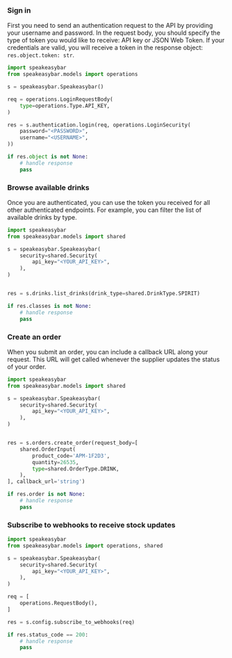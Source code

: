 <!-- Start SDK Example Usage [usage] -->
### Sign in

First you need to send an authentication request to the API by providing your username and password.
In the request body, you should specify the type of token you would like to receive: API key or JSON Web Token.
If your credentials are valid, you will receive a token in the response object: `res.object.token: str`.

```python
import speakeasybar
from speakeasybar.models import operations

s = speakeasybar.Speakeasybar()

req = operations.LoginRequestBody(
    type=operations.Type.API_KEY,
)

res = s.authentication.login(req, operations.LoginSecurity(
    password="<PASSWORD>",
    username="<USERNAME>",
))

if res.object is not None:
    # handle response
    pass
```

### Browse available drinks

Once you are authenticated, you can use the token you received for all other authenticated endpoints.
For example, you can filter the list of available drinks by type.

```python
import speakeasybar
from speakeasybar.models import shared

s = speakeasybar.Speakeasybar(
    security=shared.Security(
        api_key="<YOUR_API_KEY>",
    ),
)


res = s.drinks.list_drinks(drink_type=shared.DrinkType.SPIRIT)

if res.classes is not None:
    # handle response
    pass
```

### Create an order

When you submit an order, you can include a callback URL along your request.
This URL will get called whenever the supplier updates the status of your order.

```python
import speakeasybar
from speakeasybar.models import shared

s = speakeasybar.Speakeasybar(
    security=shared.Security(
        api_key="<YOUR_API_KEY>",
    ),
)


res = s.orders.create_order(request_body=[
    shared.OrderInput(
        product_code='APM-1F2D3',
        quantity=26535,
        type=shared.OrderType.DRINK,
    ),
], callback_url='string')

if res.order is not None:
    # handle response
    pass
```

### Subscribe to webhooks to receive stock updates

```python
import speakeasybar
from speakeasybar.models import operations, shared

s = speakeasybar.Speakeasybar(
    security=shared.Security(
        api_key="<YOUR_API_KEY>",
    ),
)

req = [
    operations.RequestBody(),
]

res = s.config.subscribe_to_webhooks(req)

if res.status_code == 200:
    # handle response
    pass
```
<!-- End SDK Example Usage [usage] -->